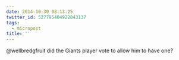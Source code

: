 ```yaml
---
date: 2014-10-30 08:13:25
twitter_id: 527795404922843137
tags:
  - micropost
title: ''
---
```


@wellbredgfruit did the Giants player vote to allow him to have one?
